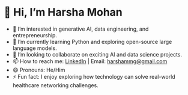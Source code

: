# 👋 Hi, I’m Harsha Mohan  
- 👀 I’m interested in generative AI, data engineering, and entrepreneurship.  
- 🌱 I’m currently learning Python and exploring open-source large language models.  
- 💞️ I’m looking to collaborate on exciting AI and data science projects.  
- 📫 How to reach me: [LinkedIn](https://www.linkedin.com/in/harshamohanmg) | Email: harshammg@gmail.com  
- 😄 Pronouns: He/Him  
- ⚡ Fun fact: I enjoy exploring how technology can solve real-world healthcare networking challenges.  
